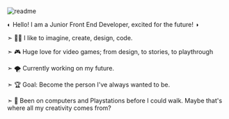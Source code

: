 ###

![readme](https://github.com/CiurescuP/CiurescuP/assets/102490292/4869403f-ba63-408a-97fb-1ba23c9e9181)

◐ Hello! I am a Junior Front End Developer, excited for the future! ◑

➣ 👩‍💻 I like to imagine, create, design, code.

➣ 🎮 Huge love for video games; from design, to stories, to playthrough

➣ 🌪️ Currently working on my future.

➣ 🏆 Goal: Become the person I've always wanted to be.

➣ 🎨 Been on computers and Playstations before I could walk. Maybe that's where all my creativity comes from? 


<!--
**CiurescuP/CiurescuP** is a ✨ _special_ ✨ repository because its `README.md` (this file) appears on your GitHub profile.

Here are some ideas to get you started:

- 🔭 I’m currently working on ...
- 🌱 I’m currently learning ...
- 👯 I’m looking to collaborate on ...
- 🤔 I’m looking for help with ...
- 💬 Ask me about ...
- 📫 How to reach me: ...
- 😄 Pronouns: ...
- ⚡ Fun fact: ...
-->
